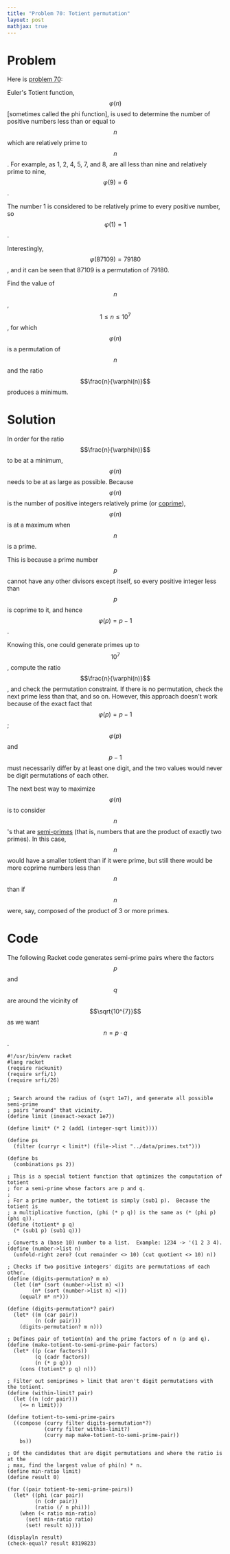 ```yaml
---
title: "Problem 70: Totient permutation"
layout: post
mathjax: true
---
```


# Problem
Here is [problem 70](https://projecteuler.net/problem=70):

Euler's Totient function, $$\varphi(n)$$ [sometimes called the phi function], is used to determine the number of positive numbers less than or equal to $$n$$ which are relatively prime to $$n$$. For example, as 1, 2, 4, 5, 7, and 8, are all less than nine and relatively prime to nine, $$\varphi(9)=6$$.

The number 1 is considered to be relatively prime to every positive number, so $$\varphi(1)=1$$.

Interestingly, $$\varphi(87109)=79180$$, and it can be seen that 87109 is a permutation of 79180.

Find the value of $$n$$, $$1 \le n \le 10^{7}$$, for which $$\varphi(n)$$ is a permutation of $$n$$ and the ratio $$\frac{n}{\varphi(n)}$$ produces a minimum.

# Solution
In order for the ratio $$\frac{n}{\varphi(n)}$$ to be at a minimum, $$\varphi(n)$$ needs to be at as large as possible.  Because $$\varphi(n)$$ is the number of positive integers relatively prime (or [coprime](https://en.wikipedia.org/wiki/Coprime_integers)), $$\varphi(n)$$ is at a maximum when $$n$$ is a prime.

This is because a prime number $$p$$ cannot have any other divisors except itself, so every positive integer less than $$p$$ is coprime to it, and hence $$\varphi(p)=p-1$$.

Knowing this, one could generate primes up to $$10^{7}$$, compute the ratio $$\frac{n}{\varphi(n)}$$, and check the permutation constraint.  If there is no permutation, check the next prime less than that, and so on.  However, this approach doesn't work because of the exact fact that $$\varphi(p) = p-1$$; $$\varphi(p)$$ and $$p-1$$ must necessarily differ by at least one digit, and the two values would never be digit permutations of each other.

The next best way to maximize $$\varphi(n)$$ is to consider $$n$$'s that are [semi-primes](https://en.wikipedia.org/wiki/Semiprime) (that is, numbers that are the product of exactly two primes).  In this case, $$n$$ would have a smaller totient than if it were prime, but still there would be more coprime numbers less than $$n$$ than if $$n$$ were, say, composed of the product of 3 or more primes.

# Code
The following Racket code generates semi-prime pairs where the factors $$p$$ and $$q$$ are around the vicinity of $$\sqrt{10^{7}}$$ as we want $$n = p \cdot q$$.

```racket
#!/usr/bin/env racket
#lang racket
(require rackunit)
(require srfi/1)
(require srfi/26)


; Search around the radius of (sqrt 1e7), and generate all possible semi-prime
; pairs "around" that vicinity.
(define limit (inexact->exact 1e7))

(define limit* (* 2 (add1 (integer-sqrt limit))))

(define ps 
  (filter (curryr < limit*) (file->list "../data/primes.txt")))

(define bs
  (combinations ps 2))

; This is a special totient function that optimizes the computation of totient
; for a semi-prime whose factors are p and q.
;
; For a prime number, the totient is simply (sub1 p).  Because the totient is
; a multiplicative function, (phi (* p q)) is the same as (* (phi p) (phi q)).
(define (totient* p q)
  (* (sub1 p) (sub1 q)))

; Converts a (base 10) number to a list.  Example: 1234 -> '(1 2 3 4).
(define (number->list n)
  (unfold-right zero? (cut remainder <> 10) (cut quotient <> 10) n))

; Checks if two positive integers' digits are permutations of each other.
(define (digits-permutation? m n)
  (let ((m* (sort (number->list m) <))
        (n* (sort (number->list n) <)))
    (equal? m* n*)))

(define (digits-permutation*? pair)
  (let* ((m (car pair))
         (n (cdr pair)))
    (digits-permutation? m n)))

; Defines pair of totient(n) and the prime factors of n (p and q).
(define (make-totient-to-semi-prime-pair factors)
  (let* ((p (car factors))
         (q (cadr factors))
         (n (* p q)))
    (cons (totient* p q) n)))

; Filter out semiprimes > limit that aren't digit permutations with the totient.
(define (within-limit? pair)
  (let ((n (cdr pair)))
    (<= n limit)))

(define totient-to-semi-prime-pairs
  ((compose (curry filter digits-permutation*?)
            (curry filter within-limit?)
            (curry map make-totient-to-semi-prime-pair))
    bs))

; Of the candidates that are digit permutations and where the ratio is at the
; max, find the largest value of phi(n) * n.
(define min-ratio limit)
(define result 0)

(for ((pair totient-to-semi-prime-pairs))
  (let* ((phi (car pair))
         (n (cdr pair))
         (ratio (/ n phi)))
    (when (< ratio min-ratio)
      (set! min-ratio ratio)
      (set! result n))))

(displayln result)
(check-equal? result 8319823)
```
